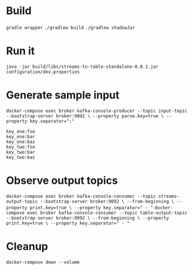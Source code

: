 # Build 
`gradle wrapper`
`./gradlew build`
`./gradlew shadowJar`

# Run it
`java -jar build/libs/streams-to-table-standalone-0.0.1.jar configuration/dev.properties`

# Generate sample input
`docker-compose exec broker kafka-console-producer --topic input-topic --bootstrap-server broker:9092 \
--property parse.key=true \
--property key.separator=":"`
```
key_one:foo
key_one:bar
key_one:baz
key_two:foo
key_two:bar
key_two:baz
```

# Observe output topics 
`docker-compose exec broker kafka-console-consumer --topic streams-output-topic --bootstrap-server broker:9092 \
--from-beginning \
--property print.key=true \
--property key.separator=" - "`
`docker-compose exec broker kafka-console-consumer --topic table-output-topic --bootstrap-server broker:9092 \
--from-beginning \
--property print.key=true \
--property key.separator=" - "`

# Cleanup 
`docker-compose down --volume`